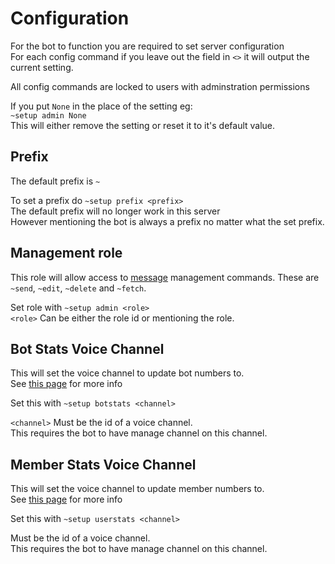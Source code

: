 # Configuration
For the bot to function you are required to set server configuration  
For each config command if you leave out the field in `<>` it will output the current setting.  

All config commands are locked to users with adminstration permissions

If you put `None` in the place of the setting eg:  
`~setup admin None`   
This will either remove the setting or reset it to it's default value.

## Prefix
The default prefix is `~`  

To set a prefix do `~setup prefix <prefix>`  
The default prefix will no longer work in this server  
However mentioning the bot is always a prefix no matter what the set prefix.

## Management role
This role will allow access to [message](./messages/index.md) management commands.
These are `~send`, `~edit`, `~delete` and `~fetch`.  

Set role with `~setup admin <role>`  
`<role>` Can be either the role id or mentioning the role.

## Bot Stats Voice Channel
This will set the voice channel to update bot numbers to.  
See [this page](./stats/index.md) for more info  

Set this with `~setup botstats <channel>`

`<channel>` Must be the id of a voice channel.  
This requires the bot to have manage channel on this channel.

## Member Stats Voice Channel
This will set the voice channel to update member numbers to.  
See [this page](./stats/index.md) for more info

Set this with `~setup userstats <channel>`

Must be the id of a voice channel.  
This requires the bot to have manage channel on this channel.
